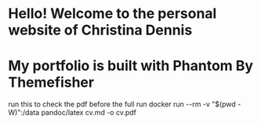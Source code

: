 # Hello! Welcome to the personal website of Christina Dennis
# My portfolio is built with Phantom By Themefisher


run this to check the pdf before the full run 
docker run --rm -v "$(pwd -W)":/data pandoc/latex cv.md -o cv.pdf


